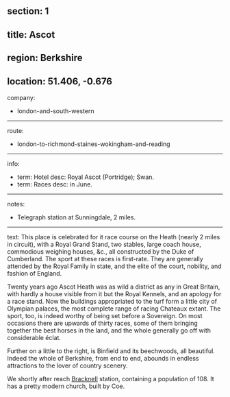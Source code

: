section: 1
----
title: Ascot
----
region: Berkshire
----
location: 51.406, -0.676
----
company:
- london-and-south-western
----
route:
- london-to-richmond-staines-wokingham-and-reading
----
info:
- term: Hotel
  desc: Royal Ascot (Portridge); Swan.
- term: Races
  desc: in June.
----
notes:
- Telegraph station at Sunningdale, 2 miles.
----
text: This place is celebrated for it race course on the Heath (nearly 2 miles in circuit), with a Royal Grand Stand, two stables, large coach house, commodious weighing houses, &c., all constructed by the Duke of Cumberland. The sport at these races is first-rate. They are generally attended by the Royal Family in state, and the elite of the court, nobility, and fashion of England.

Twenty years ago Ascot Heath was as wild a district as any in Great Britain, with hardly a house visible from it but the Royal Kennels, and an apology for a race stand. Now the buildings appropriated to the turf form a little city of Olympian palaces, the most complete range of racing Chateaux extant. The sport, too, is indeed worthy of being set before a Sovereign. On most occasions there are upwards of thirty races, some of them bringing together the best horses in the land, and the whole generally go off with considerable éclat.

Further on a little to the right, is Binfield and its beechwoods, all beautiful. Indeed the whole of Berkshire, from end to end, abounds in endless attractions to the lover of country scenery.

We shortly after reach [Bracknell](/stations/bracknell) station, containing a population of 108. It has a pretty modern church, built by Coe.
